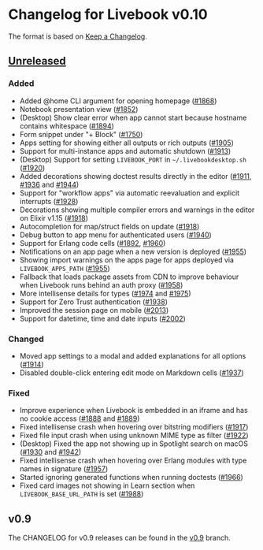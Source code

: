 # Changelog for Livebook v0.10

The format is based on [Keep a Changelog](https://keepachangelog.com/en/1.0.0/).

## [Unreleased](https://github.com/livebook-dev/livebook/tree/main)

### Added

- Added @home CLI argument for opening homepage ([#1868](https://github.com/livebook-dev/livebook/pull/1868))
- Notebook presentation view ([#1852](https://github.com/livebook-dev/livebook/pull/1852))
- (Desktop) Show clear error when app cannot start because hostname contains whitespace ([#1894](https://github.com/livebook-dev/livebook/pull/1894))
- Form snippet under "+ Block" ([#1750](https://github.com/livebook-dev/livebook/pull/1750))
- Apps setting for showing either all outputs or rich outputs ([#1905](https://github.com/livebook-dev/livebook/pull/1905))
- Support for multi-instance apps and automatic shutdown ([#1913](https://github.com/livebook-dev/livebook/pull/1913))
- (Desktop) Support for setting `LIVEBOOK_PORT` in `~/.livebookdesktop.sh` ([#1920](https://github.com/livebook-dev/livebook/pull/1920))
- Added decorations showing doctest results directly in the editor ([#1911](https://github.com/livebook-dev/livebook/pull/1911), [#1936](https://github.com/livebook-dev/livebook/pull/1936) and [#1944](https://github.com/livebook-dev/livebook/pull/1944))
- Support for "workflow apps" via automatic reevaluation and explicit interrupts ([#1928](https://github.com/livebook-dev/livebook/pull/1928))
- Decorations showing multiple compiler errors and warnings in the editor on Elixir v1.15 ([#1918](https://github.com/livebook-dev/livebook/pull/1918))
- Autocompletion for map/struct fields on update ([#1918](https://github.com/livebook-dev/livebook/pull/1918))
- Debug button to app menu for authenticated users ([#1940](https://github.com/livebook-dev/livebook/pull/1940))
- Support for Erlang code cells ([#1892](https://github.com/livebook-dev/livebook/pull/1892), [#1960](https://github.com/livebook-dev/livebook/pull/1960))
- Notifications on an app page when a new version is deployed ([#1955](https://github.com/livebook-dev/livebook/pull/1955))
- Showing import warnings on the apps page for apps deployed via `LIVEBOOK_APPS_PATH` ([#1955](https://github.com/livebook-dev/livebook/pull/1955))
- Fallback that loads package assets from CDN to improve behaviour when Livebook runs behind an auth proxy ([#1958](https://github.com/livebook-dev/livebook/pull/1958))
- More intellisense details for types ([#1974](https://github.com/livebook-dev/livebook/pull/1974) and [#1975](https://github.com/livebook-dev/livebook/pull/1975))
- Support for Zero Trust authentication ([#1938](https://github.com/livebook-dev/livebook/pull/1938))
- Improved the session page on mobile ([#2013](https://github.com/livebook-dev/livebook/pull/2013))
- Support for datetime, time and date inputs ([#2002](https://github.com/livebook-dev/livebook/pull/2002))

### Changed

- Moved app settings to a modal and added explanations for all options ([#1914](https://github.com/livebook-dev/livebook/pull/1914))
- Disabled double-click entering edit mode on Markdown cells ([#1937](https://github.com/livebook-dev/livebook/pull/1937))

### Fixed

- Improve experience when Livebook is embedded in an iframe and has no cookie access ([#1888](https://github.com/livebook-dev/livebook/pull/1888) and [#1889](https://github.com/livebook-dev/livebook/pull/1889))
- Fixed intellisense crash when hovering over bitstring modifiers ([#1917](https://github.com/livebook-dev/livebook/pull/1917))
- Fixed file input crash when using unknown MIME type as filter ([#1922](https://github.com/livebook-dev/livebook/pull/1922))
- (Desktop) Fixed the app not showing up in Spotlight search on macOS ([#1930](https://github.com/livebook-dev/livebook/pull/1930) and [#1942](https://github.com/livebook-dev/livebook/pull/1942))
- Fixed intellisense crash when hovering over Erlang modules with type names in signature ([#1957](https://github.com/livebook-dev/livebook/pull/1957))
- Started ignoring generated functions when running doctests ([#1966](https://github.com/livebook-dev/livebook/pull/1966))
- Fixed card images not showing in Learn section when `LIVEBOOK_BASE_URL_PATH` is set ([#1988](https://github.com/livebook-dev/livebook/pull/1988))

## v0.9

The CHANGELOG for v0.9 releases can be found in the [v0.9](https://github.com/livebook-dev/livebook/tree/v0.9/CHANGELOG.md) branch.
